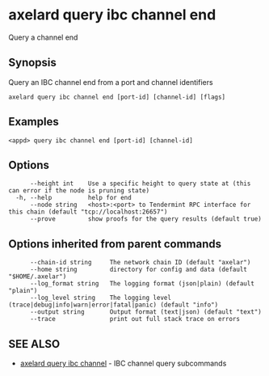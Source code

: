 # axelard query ibc channel end

Query a channel end

## Synopsis

Query an IBC channel end from a port and channel identifiers

```
axelard query ibc channel end [port-id] [channel-id] [flags]
```

## Examples

```
<appd> query ibc channel end [port-id] [channel-id]
```

## Options

```
      --height int    Use a specific height to query state at (this can error if the node is pruning state)
  -h, --help          help for end
      --node string   <host>:<port> to Tendermint RPC interface for this chain (default "tcp://localhost:26657")
      --prove         show proofs for the query results (default true)
```

## Options inherited from parent commands

```
      --chain-id string     The network chain ID (default "axelar")
      --home string         directory for config and data (default "$HOME/.axelar")
      --log_format string   The logging format (json|plain) (default "plain")
      --log_level string    The logging level (trace|debug|info|warn|error|fatal|panic) (default "info")
      --output string       Output format (text|json) (default "text")
      --trace               print out full stack trace on errors
```

## SEE ALSO

- [axelard query ibc channel](/cli-docs/v0_27_0/axelard_query_ibc_channel) - IBC channel query subcommands
